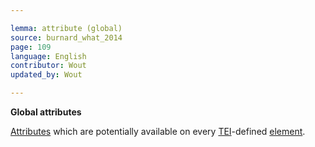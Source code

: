 ```yaml
---

lemma: attribute (global)
source: burnard_what_2014
page: 109
language: English
contributor: Wout
updated_by: Wout

---
```


**Global attributes**

[Attributes](attribute.html) which are potentially available on every [TEI](TEI.html)-defined [element](element.html).

